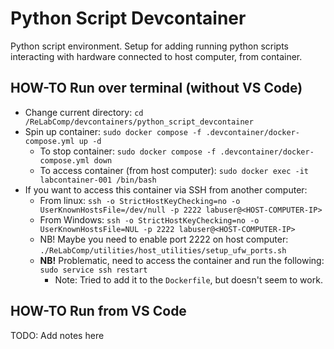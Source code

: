 # Python Script Devcontainer

Python script environment. Setup for adding running python scripts interacting with hardware connected to host computer, from container.

## HOW-TO Run over terminal (without VS Code)

- Change current directory: `cd /ReLabComp/devcontainers/python_script_devcontainer`
- Spin up container: `sudo docker compose -f .devcontainer/docker-compose.yml up -d`
    - To stop container: `sudo docker compose -f .devcontainer/docker-compose.yml down`
    - To access container (from host computer): `sudo docker exec -it labcontainer-001 /bin/bash`
- If you want to access this container via SSH from another computer:
    - From linux: `ssh -o StrictHostKeyChecking=no -o UserKnownHostsFile=/dev/null -p 2222 labuser@<HOST-COMPUTER-IP>`
    - From Windows: `ssh -o StrictHostKeyChecking=no -o UserKnownHostsFile=NUL -p 2222 labuser@<HOST-COMPUTER-IP>`
    - NB! Maybe you need to enable port 2222 on host computer: `./ReLabComp/utilities/host_utilities/setup_ufw_ports.sh`
    - **NB!** Problematic, need to access the container and run the following: `sudo service ssh restart`
        - Note: Tried to add it to the `Dockerfile`, but doesn't seem to work.

## HOW-TO Run from VS Code

TODO: Add notes here




